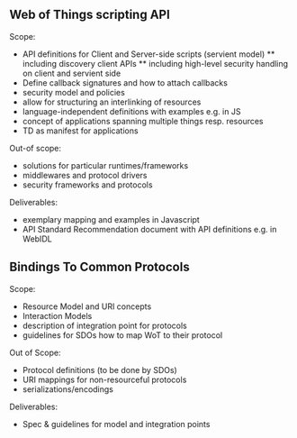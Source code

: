 
## Web of Things scripting API

Scope:
* API definitions for Client and Server-side scripts (servient model)
** including discovery client APIs
** including high-level security handling on client and servient side
* Define callback signatures and how to attach callbacks
* security model and policies
* allow for structuring an interlinking of resources
* language-independent definitions with examples e.g. in JS
* concept of applications spanning multiple things resp. resources
* TD as manifest for applications


Out-of scope:
* solutions for particular runtimes/frameworks
* middlewares and protocol drivers
* security frameworks and protocols

Deliverables:
* exemplary mapping and examples in Javascript
* API Standard Recommendation document with API definitions e.g. in WebIDL

## Bindings To Common Protocols

Scope:
* Resource Model and URI concepts
* Interaction Models
* description of integration point for protocols
* guidelines for SDOs how to map WoT to their protocol

Out of Scope:
* Protocol definitions (to be done by SDOs)
* URI mappings for non-resourceful protocols
* serializations/encodings

Deliverables:
* Spec & guidelines for model and integration points
